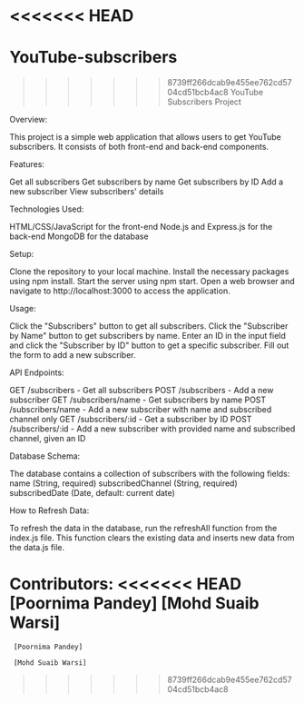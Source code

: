 <<<<<<< HEAD
=======
# YouTube-subscribers

>>>>>>> 8739ff266dcab9e455ee762cd5704cd51bcb4ac8
YouTube Subscribers Project

Overview:

This project is a simple web application that allows users to get YouTube subscribers. It consists of both front-end and back-end components.

Features:

Get all subscribers
Get subscribers by name
Get subscribers by ID
Add a new subscriber
View subscribers' details

Technologies Used:

HTML/CSS/JavaScript for the front-end
Node.js and Express.js for the back-end
MongoDB for the database

Setup:

Clone the repository to your local machine.
Install the necessary packages using npm install.
Start the server using npm start.
Open a web browser and navigate to http://localhost:3000 to access the application.

Usage:

Click the "Subscribers" button to get all subscribers.
Click the "Subscriber by Name" button to get subscribers by name.
Enter an ID in the input field and click the "Subscriber by ID" button to get a specific subscriber.
Fill out the form to add a new subscriber.

API Endpoints:

GET /subscribers - Get all subscribers
POST /subscribers - Add a new subscriber
GET /subscribers/name - Get subscribers by name
POST /subscribers/name - Add a new subscriber with name and subscribed channel only
GET /subscribers/:id - Get a subscriber by ID
POST /subscribers/:id - Add a new subscriber with provided name and subscribed channel, given an ID

Database Schema:

The database contains a collection of subscribers with the following fields:
name (String, required)
subscribedChannel (String, required)
subscribedDate (Date, default: current date)

How to Refresh Data:

To refresh the data in the database, run the refreshAll function from the index.js file. This function clears the existing data and inserts new data from the data.js file.

Contributors:
<<<<<<< HEAD
 [Poornima Pandey] 
 [Mohd Suaib Warsi]
=======
    
     [Poornima Pandey] 
 
     [Mohd Suaib Warsi]
>>>>>>> 8739ff266dcab9e455ee762cd5704cd51bcb4ac8
